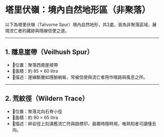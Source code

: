 # 塔里伏嶺：境內自然地形區（非聚落）

以下為塔里伏嶺（Talivorne Spur）境內自然地形，共2處，皆為非聚落區域，展現流亡者的藏跡與隱線信使之道。

---

## 1. 隱息崖帶（Veilhush Spur）
- 📍位置：聚落西南崖坡帶  
- 🧭面積：約 85 × 60 litra  
- 💠描述：崖線斷層如隱脈蜿蜒，常被信使與流亡者用作暗路與風息之所。

---

## 2. 荒紋徑（Wildern Trace）
- 📍位置：聚落北向石脊小徑  
- 🧭面積：約 90 × 65 litra  
- 💠描述：碎岩徑上刻滿舊流亡符與路標印，晨霧時隱時現，唯熟知者可讀懂去向。
